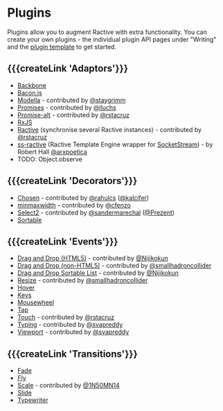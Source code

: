 # Plugins

Plugins allow you to augment Ractive with extra functionality. You can create your own plugins - the individual
plugin API pages under "Writing" and the [plugin template](https://github.com/RactiveJS/Plugin-template) to get started.

## {{{createLink 'Adaptors'}}}

* [Backbone](https://github.com/ractivejs/ractive-adaptors-backbone)
* [Bacon.js](http://ractivejs.github.io/ractive-adaptors-bacon/)
* [Modella](https://github.com/staygrimm/ractive-adaptors-modella) - contributed by [@staygrimm](https://github.com/staygrimm)
* [Promises](http://lluchs.github.io/Ractive-adaptors-Promise/) - contributed by [@lluchs](https://github.com/lluchs)
* [Promise-alt](https://github.com/rstacruz/ractive-promise-alt) - contributed by [@rstacruz](https://github.com/rstacruz)
* [RxJS](http://ractivejs.github.io/ractive-adaptors-rxjs/)
* [Ractive](https://github.com/rstacruz/ractive-ractive) (synchronise several Ractive instances) - contributed by [@rstacruz](https://github.com/rstacruz)
* [ss-ractive](https://github.com/arxpoetica/ss-ractive) (Ractive Template Engine wrapper for [SocketStream](https://github.com/socketstream/socketstream)) - by Robert Hall [@arxpoetica](https://github.com/arxpoetica)
* TODO: Object.observe


## {{{createLink 'Decorators'}}}

* [Chosen](http://kalcifer.github.io/ractive-decorators-chosen/) - contributed by [@rahulcs](https://github.com/rahulcs) ([@kalcifer](https://github.com/kalcifer))
* [minmaxwidth](https://github.com/cfenzo/Ractive-decorators-minmaxwidth) - contributed by [@cfenzo](https://github.com/cfenzo)
* [Select2](http://prezent.github.io/ractive-decorators-select2/) - contributed by [@sandermarechal](https://github.com/sandermarechal) ([@Prezent](https://github.com/Prezent))
* [Sortable](http://ractivejs.github.io/Ractive-decorators-sortable/)


## {{{createLink 'Events'}}}

* [Drag and Drop (HTML5)](https://github.com/Nijikokun/ractive.drag.drop.js) - contributed by [@Nijikokun](https://github.com/Nijikokun)
* [Drag and Drop (non-HTML5)](https://github.com/smallhadroncollider/ractive.events.drag) - contributed by [@smallhadroncollider](https://github.com/smallhadroncollider)
* [Drag and Drop Sortable List](https://github.com/Nijikokun/ractive.sortable.js) - contributed by [@Nijikokun](https://github.com/Nijikokun)
* [Resize](https://github.com/smallhadroncollider/ractive.events.resize) - contributed by [@smallhadroncollider](https://github.com/smallhadroncollider)
* [Hover](http://ractivejs.github.io/ractive-events-hover)
* [Keys](http://ractivejs.github.io/ractive-events-keys)
* [Mousewheel](http://ractivejs.github.io/ractive-events-mousewheel)
* [Tap](http://ractivejs.github.io/ractive-events-tap)
* [Touch](https://github.com/rstacruz/ractive-touch) - contributed by [@rstacruz](https://github.com/rstacruz/)
* [Typing](https://github.com/svapreddy/ractive-events-typing) - contributed by [@svapreddy](https://github.com/svapreddy)
* [Viewport](https://github.com/svapreddy/ractive-event-viewport) - contributed by [@svapreddy](https://github.com/svapreddy)



## {{{createLink 'Transitions'}}}

* [Fade](http://ractivejs.github.io/ractive-transitions-fade)
* [Fly](http://ractivejs.github.io/ractive-transitions-fly)
* [Scale](https://github.com/1N50MN14/Ractive-transitions-scale) - contributed by [@1N50MN14](https://github.com/1N50MN14)
* [Slide](http://ractivejs.github.io/ractive-transitions-slide)
* [Typewriter](http://ractivejs.github.io/ractive-transitions-typewriter)
